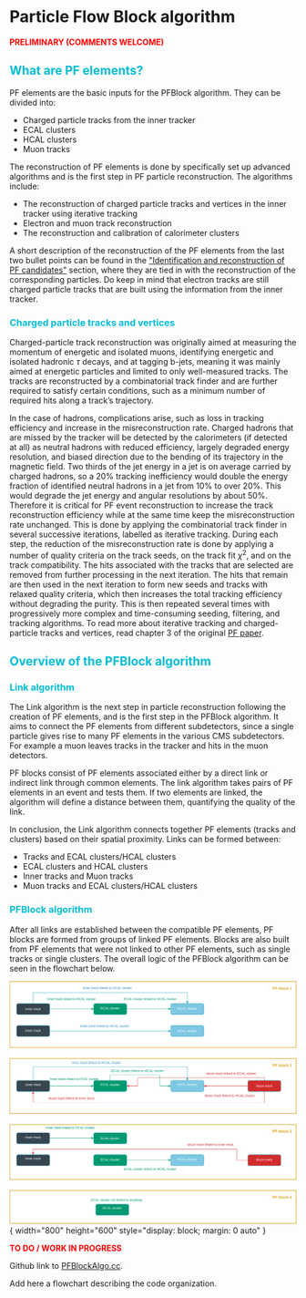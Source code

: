 # Particle Flow Block algorithm
<span style="color:red">**PRELIMINARY (COMMENTS WELCOME)**</span>

##  <span style="color:#00bdd6">What are PF elements?</span>

PF elements are the basic inputs for the PFBlock algorithm. They can be divided into:

  * Charged particle tracks from the inner tracker
  * ECAL clusters
  * HCAL clusters
  * Muon tracks

The reconstruction of PF elements is done by specifically set up advanced algorithms and is the first step in PF particle reconstruction. The algorithms include:

 * The reconstruction of charged particle tracks and vertices in the inner tracker using iterative tracking
 * Electron and muon track reconstruction
 * The reconstruction and calibration of calorimeter clusters

 A short description of the reconstruction of the PF elements from the last two bullet points can be found in the ["Identification and reconstruction of PF candidates"](corepf.md#identification-and-reconstruction-of-pf-candidates) section, where they are tied in with the reconstruction of the corresponding particles. Do keep in mind that electron tracks are still charged particle tracks that are built using the information from the inner tracker. 

###  <span style="color:#00bdd6">Charged particle tracks and vertices</span>

Charged-particle track reconstruction was originally aimed at measuring the momentum of energetic and isolated muons, identifying energetic and isolated hadronic $\tau$ decays, and at tagging b-jets, meaning it was mainly aimed at energetic particles and limited to only well-measured tracks. The tracks are reconstructed by a combinatorial track finder and are further required to satisfy certain conditions, such as a minimum number of required hits along a track’s trajectory. 

In the case of hadrons, complications arise, such as loss in tracking efficiency and increase in the misreconstruction rate. Charged hadrons that are missed by the tracker will be detected by the calorimeters (if detected at all) as neutral hadrons with reduced efficiency, largely degraded energy resolution, and biased direction due to the bending of its trajectory in the magnetic field. Two thirds of the jet energy in a jet is on average carried by charged hadrons, so a 20% tracking inefficiency would double the energy fraction of identified neutral hadrons in a jet from 10% to over 20%. This would degrade the jet energy and angular resolutions by about 50%. Therefore it is critical for PF event reconstruction to increase the track reconstruction efficiency while at the same time keep the misreconstruction rate unchanged. This is done by applying the combinatorial track finder in several successive iterations, labelled as iterative tracking. During each step, the reduction of the misreconstruction rate is done by applying a number of quality criteria on the track seeds, on the track fit $\chi^{2}$, and on the track compatibility. The hits associated with the tracks that are selected are removed from further processing in the next iteration. The hits that remain are then used in the next iteration to form new seeds and tracks with relaxed quality criteria, which then increases the total tracking efficiency without degrading the purity. This is then repeated several times with progressively more complex and time-consuming seeding, filtering, and tracking algorithms. To read more about iterative tracking and charged-particle tracks and vertices, read chapter 3 of the original <a href="https://arxiv.org/pdf/1706.04965.pdf" target="_blank" rel="noopener">PF paper</a>.

##  <span style="color:#00bdd6">Overview of the PFBlock algorithm</span>

###  <span style="color:#00bdd6">Link algorithm</span>
The Link algorithm is the next step in particle reconstruction following the creation of PF elements, and is the first step in the PFBlock algorithm. It aims to connect the PF elements from different subdetectors, since a single particle gives rise to many PF elements in the various CMS subdetectors. For example a muon leaves tracks in the tracker and hits in the muon detectors.

PF blocks consist of PF elements associated either by a direct link or indirect link through common elements. The link algorithm takes pairs of PF elements in an event and tests them. If two elements are linked, the algorithm will define a distance between them, quantifying the quality of the link. 

In conclusion, the Link algorithm connects together PF elements (tracks and clusters) based on their spatial proximity. Links can be formed between:

  * Tracks and ECAL clusters/HCAL clusters
  * ECAL clusters and HCAL clusters
  * Inner tracks and Muon tracks
  * Muon tracks and ECAL clusters/HCAL clusters

### <span style="color:#00bdd6">PFBlock algorithm</span>
After all links are established between the compatible PF elements, PF blocks are formed from groups of linked PF elements. Blocks are also built from PF elements that were not linked to other PF elements, such as single tracks or single clusters. The overall logic of the PFBlock algorithm can be seen in the flowchart below.

 ![blocklog](assets/PFBlockAlgo_logic.drawio.svg){ width="800" height="600" style="display: block; margin: 0 auto" }
 
<span style="color:red">**TO DO / WORK IN PROGRESS**</span>

Github link to <a href="https://github.com/cms-sw/cmssw/blob/master/RecoParticleFlow/PFProducer/src/PFBlockAlgo.cc" target="_blank" rel="noopener">PFBlockAlgo.cc</a>.

Add here a flowchart describing the code organization.